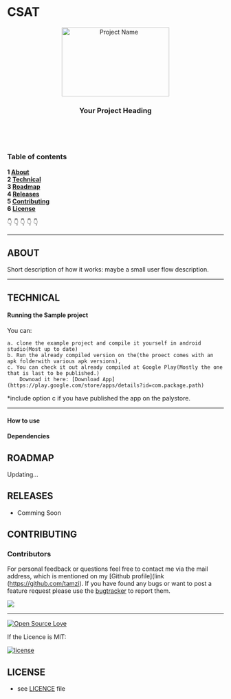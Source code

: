 # CSAT
<p align="center">
  <a href="https://github.com/yourUserName/YourProjectName">
    <img src="https://raw.githubusercontent.com/tamzi/ReadMe-MasterTemplates/master/android/art/readmEmasterTemplatesAndroid.jpg" alt="Project Name" width=250 height=160>
  </a>
  <h3 align="center">Your Project Heading</h3>



  <p style="align:center;>
    Brief description about your project. <br>
   And extra description.
    <br>
     <img src="https://forthebadge.com/images/badges/built-for-android.svg" alt="droidconKE2020 built for Android">
    <br>
    </p>


<br>

### Table of contents

**1 [About](#about)**<br>
**2 [Technical](#technical)**<br>
**3 [Roadmap](#roadmap)**<br>
**4 [Releases](#releases)**<br>
**5 [Contributing](#contributing)**<br>
**6 [License](#license)**<br>

:point_down: :point_down: :point_down: :point_down: :point_down:


<hr>

## ABOUT
Short description of how it works: maybe a small user flow description.

<hr>

## TECHNICAL
#### Running the Sample project
You can:

    a. clone the example project and compile it yourself in android studio(Most up to date)
    b. Run the already compiled version on the(the proect comes with an apk folderwith various apk versions), 
    c. You can check it out already compiled at Google Play(Mostly the one that is last to be published.)
        Downoad it here: [Download App](https://play.google.com/store/apps/details?id=com.package.path)

*include option c if you have published the app on the palystore.
<hr>

#### How to use

#### Dependencies

## ROADMAP

Updating...

## RELEASES
* Comming Soon

## CONTRIBUTING

### Contributors
For personal feedback or questions feel free to contact me via the mail address, which is mentioned on my [Github profile](link (https://github.com/tamzi). If you have found any bugs or want to post a feature request please use the [bugtracker](https://github.com/tamzi/ReadMe-MasterTemplates/issues) to report them.

<a href="https://github.com/tamzi/CSAT/graphs/contributors">
  <img src="https://contrib.rocks/image?repo=tamzi/CSAT" />
</a>

<hr>

[![Open Source Love](https://badges.frapsoft.com/os/v2/open-source-200x33.png?v=103)](https://github.com/ellerbrock/open-source-badge/)

If the Licence is MIT:

[![license](https://img.shields.io/github/license/mashape/apistatus.svg?style=for-the-badge)]()

## LICENSE
* see [LICENCE](https://github.com/tamzi/CSAT/LICENCE.md) file